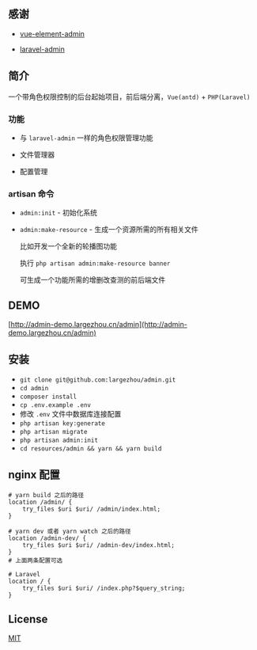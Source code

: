 ## 感谢

- [vue-element-admin](https://github.com/PanJiaChen/vue-element-admin)

- [laravel-admin](https://github.com/z-song/laravel-admin)

## 简介

一个带角色权限控制的后台起始项目，前后端分离，`Vue(antd)` + `PHP(Laravel)`

### 功能

- 与 `laravel-admin` 一样的角色权限管理功能

- 文件管理器

- 配置管理

### artisan 命令

- `admin:init` - 初始化系统

- `admin:make-resource` - 生成一个资源所需的所有相关文件

  比如开发一个全新的轮播图功能

  执行 `php artisan admin:make-resource banner`

  可生成一个功能所需的增删改查测的前后端文件 

## DEMO

[http://admin-demo.largezhou.cn/admin](http://admin-demo.largezhou.cn/admin)

## 安装

- `git clone git@github.com:largezhou/admin.git`
- `cd admin`
- `composer install`
- `cp .env.example .env`
- 修改 `.env` 文件中数据库连接配置
- `php artisan key:generate`
- `php artisan migrate`
- `php artisan admin:init`
- `cd resources/admin && yarn && yarn build`

## nginx 配置

```nginx
# yarn build 之后的路径
location /admin/ {
    try_files $uri $uri/ /admin/index.html;
}

# yarn dev 或者 yarn watch 之后的路径
location /admin-dev/ {
    try_files $uri $uri/ /admin-dev/index.html;
}
# 上面两条配置可选

# Laravel
location / {
    try_files $uri $uri/ /index.php?$query_string;
}
```

## License
[MIT](LICENSE)
